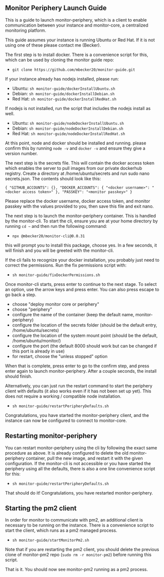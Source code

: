 ## Monitor Periphery Launch Guide

This is a guide to launch monitor-periphery, which is a client to enable communication between your instance and monitor-core, a centralized monitoring platform.

This guide assumes your instance is running Ubuntu or Red Hat. If it is not using one of these please contact me (Becker).

The first step is to install docker. There is a convenience script for this, which can be used by cloning the monitor guide repo:

- `git clone https://github.com/mbecker20/monitor-guide.git`

If your instance already has nodejs installed, please run:

- Ubuntu: `sh monitor-guide/dockerInstallUbuntu.sh`
- Debian: `sh monitor-guide/dockerInstallDebian.sh`
- Red Hat: `sh monitor-guide/dockerInstallRedHat.sh`

If nodejs is not installed, run the script that includes the nodejs install as well.

- Ubuntu: `sh monitor-guide/nodeDockerInstallUbuntu.sh`
- Debian: `sh monitor-guide/nodeDockerInstallDebian.sh`
- Red Hat: `sh monitor-guide/nodeDockerInstallRedHat.sh`

At this point, node and docker should be installed and running. please confirm this by running `node -v` and `docker -v` and ensure they give a version number.

The next step is the secrets file. This will contain the docker access token which enables the server to pull images from our private dockerhub registry. Create a directory at /home/ubuntu/secrets and run sudo nano secrets.json. The contents should look like this:

`{ "GITHUB_ACCOUNTS": {}, "DOCKER_ACCOUNTS": { "<docker username>": "<docker access token>" }, "PASSKEY": "<monitor passkey>" }`

Please replace the docker username, docker access token, and monitor passkey with the values provided to you, then save this file and exit nano.

The next step is to launch the monitor-periphery container. This is handled by the monitor-cli. To start the cli, ensure you are at your home directory by running `cd ~` and then run the following command:

- `npx @mbecker20/monitor-cli@0.0.31`

this will prompt you to install this package, choose yes. In a few seconds, it will finish and you will be greeted with the monitor-cli.

If the cli fails to recognize your docker installation, you probably just need to correct the permissions. Run the fix permissions script with:

- `sh monitor-guide/fixDockerPermissions.sh`

Once monitor-cli starts, press enter to continue to the next stage. To select an option, use the arrow keys and press enter. You can also press escape to go back a step.

- choose "deploy monitor core or periphery"
- choose "periphery"
- configure the name of the container (keep the default name, monitor-periphery)
- configure the location of the secrets folder (should be the default entry, /home/ubuntu/secrets)
- configure the location of the system mount point (should be the default, /home/ubuntu/monitor/)
- configure the port (the default 8000 should work but can be changed if this port is already in use)
- for restart, choose the "unless stopped" option

When that is complete, press enter to go to the confirm step, and press enter again to launch monitor-periphery. After a couple seconds, the install should finish.

Alternatively, you can just run the restart command to start the periphery client with defaults (it also works even if it has not been set up yet). This does not require a working / compatible node installation.

- `sh monitor-guide/restartPeripheryDefaults.sh`

Congratulations, you have started the monitor-periphery client, and the instance can now be configured to connect to monitor-core.

## Restarting monitor-periphery

You can restart monitor-periphery using the cli by following the exact same procedure as above. It is already configured to delete the old monitor-periphery container, pull the new image, and restart it with the given configuration. If the monitor-cli is not accessible or you have started the periphery using all the defaults, there is also a one line convenience script for this:

- `sh monitor-guide/restartPeripheryDefaults.sh`

That should do it! Congratulations, you have restarted monitor-periphery.

## Starting the pm2 client

In order for monitor to communicate with pm2, an additional client is necessary to be running on the instance. There is a convenience script to start the client, which runs as a pm2 managed process.

- `sh monitor-guide/startMonitorPm2.sh`

Note that if you are restarting the pm2 client, you should delete the previous clone of monitor-pm2 repo (`sudo rm -r monitor-pm2`) before running this script.

That is it. You should now see monitor-pm2 running as a pm2 process.
